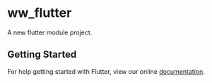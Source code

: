 # ww_flutter

A new flutter module project.

## Getting Started

For help getting started with Flutter, view our online
[documentation](https://flutter.dev/).
